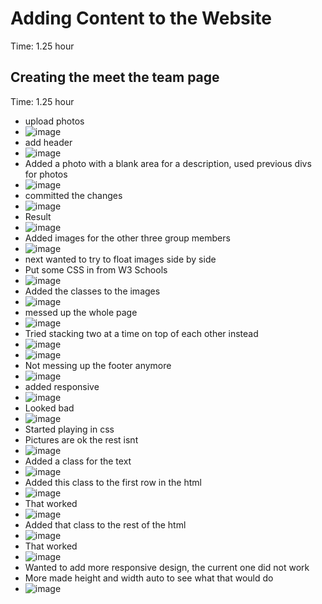 # Adding Content to the Website
Time: 1.25 hour
## Creating the meet the team page
Time: 1.25 hour
- upload photos
- ![image](https://github.com/MayaIvimey/logs/assets/146374490/4f129346-8dc5-4ffe-8f63-b743a44b9a46)
- add header
- ![image](https://github.com/MayaIvimey/logs/assets/146374490/ea7b30b2-7eda-430a-bfdc-9314748ca71b)
- Added a photo with a blank area for a description, used previous divs for photos
- ![image](https://github.com/MayaIvimey/logs/assets/146374490/24c7aa7e-4679-45bc-b27c-05ba9367ab7e)
- committed the changes
- ![image](https://github.com/MayaIvimey/logs/assets/146374490/5b9ac285-464d-4b7f-bfda-632b1cfd70d1)
- Result
- ![image](https://github.com/MayaIvimey/logs/assets/146374490/bd76d59a-4a8d-4213-a533-b21d8d2179c3)
- Added images for the other three group members
- ![image](https://github.com/MayaIvimey/logs/assets/146374490/49513b8c-367a-452e-837c-17fca04a86af)
- next wanted to try to float images side by side
- Put some CSS in from W3 Schools
- ![image](https://github.com/MayaIvimey/logs/assets/146374490/bca4eb3d-9d0d-4752-aff0-8e8ea268f524)
- Added the classes to the images
- ![image](https://github.com/MayaIvimey/logs/assets/146374490/db671616-39e4-4911-84d4-d05392a7e587)
- messed up the whole page
- ![image](https://github.com/MayaIvimey/logs/assets/146374490/91a4a2fe-0632-46ff-966b-134f509302ac)
- Tried stacking two at a time on top of each other instead
- ![image](https://github.com/MayaIvimey/logs/assets/146374490/ba4378db-9a3d-4c94-a52b-1e9048db4c04)
- ![image](https://github.com/MayaIvimey/logs/assets/146374490/8dd53e3b-8928-4c7e-b823-b28a66b18b95)
- Not messing up the footer anymore
- ![image](https://github.com/MayaIvimey/logs/assets/146374490/526c274c-b0ac-4c9e-957b-6f157f0f675b)
- added responsive
- ![image](https://github.com/MayaIvimey/logs/assets/146374490/5c9c53d6-fed1-4f0f-8a21-014b5081767e)
- Looked bad
- ![image](https://github.com/MayaIvimey/logs/assets/146374490/b94d9119-2d56-4fee-9eb0-1a7774b6db6a)
- Started playing in css
- Pictures are ok the rest isnt
- ![image](https://github.com/MayaIvimey/logs/assets/146374490/1b957c27-6f6c-4a9c-9edc-bfe6ed6a21f9)
- Added a class for the text
- ![image](https://github.com/MayaIvimey/logs/assets/146374490/f9fff325-9ed7-4fd7-807b-00d6df3d1a0d)
- Added this class to the first row in the html
- ![image](https://github.com/MayaIvimey/logs/assets/146374490/c723796e-2a36-4d49-ac9c-189ced7a5eae)
- That worked
- ![image](https://github.com/MayaIvimey/logs/assets/146374490/77717601-c9da-4e95-b9cc-890af0504cb4)
- Added that class to the rest of the html
- ![image](https://github.com/MayaIvimey/logs/assets/146374490/29b9f781-7407-45eb-b50b-e36295f104a7)
- That worked
- ![image](https://github.com/MayaIvimey/logs/assets/146374490/5c060dba-3d13-4cf5-a7bc-1bdb84198700)
- Wanted to add more responsive design, the current one did not work
- More made height and width auto to see what that would do
- ![image](https://github.com/MayaIvimey/logs/assets/146374490/340545cf-ef66-4220-a2f6-f8d37c8a82dc)



